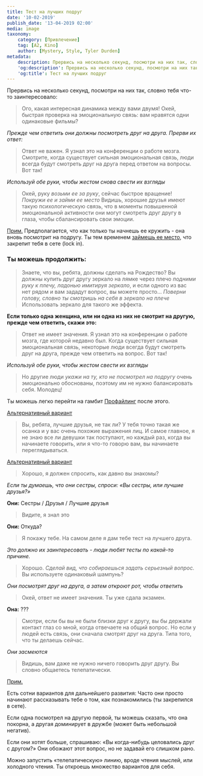 ```yaml
---
title: Тест на лучших подруг
date: '10-02-2019'
publish_date: '13-04-2019 02:00'
media: image
taxonomy:
    category: [Привлечение]
    tag: [A2, Kino]
    author: [Mystery, Style, Tyler Durden]
metadata:
    description: Прервись на несколько секунд, посмотри на них так, словно тебя что-то заинтересовало
    'og:description': Прервись на несколько секунд, посмотри на них так, словно тебя что-то заинтересовало
    'og:title': Тест на лучших подруг
---
```


Прервись на несколько секунд, посмотри на них так, словно тебя что-то заинтересовало:

> Ого, какая интересная динамика между вами двумя! Окей, быстрая проверка на эмоциональную связь: вам нравятся одни одинаковые фильмы?

_Прежде чем ответить они должны посмотреть друг на друга. Прерви их ответ:_

> Ответ не важен. Я узнал это на конференции о работе мозга. Смотрите, когда существует сильная эмоциональная связь, люди всегда будут смотреть друг на друга перед ответом на вопросы. Вот так!

_Используй обе руки, чтобы жестом снова свести их взгляды_

> Окей, руку _возьми ее за руку_, сейчас быстрое вращение! _Покружи ее и займи ее место_ Видишь, хорошие друзья имеют такую психологическую связь, что в моменты повышенной эмоциональной активности они могут смотреть друг другу в глаза, чтобы сбалансировать свои эмоции.

[Прим.](/players/dmitry-yakushev "Dmitry Yakushev") Предполагается, что как только ты начнешь ее кружить - она вновь посмотрит на подругу. Ты тем временем [займешь ее место](/gambits/c1-5 "Вращение"), что закрепит тебя в сете (lock in).

### Ты можешь продолжить:

> Знаете, что вы, ребята, должны сделать на Рождество? Вы должны купить друг другу зеркало на лямке через плечо _подними руку к плечу, ладонью имитируя зеркало_, и если одного из вас нет рядом и вам зададут вопрос, вы можете просто... _Поверни голову, словно ты смотришь на себя в зеркало на плече_ Использовать зеркало для такого же эффекта.

**Если только одна женщина, или ни одна из них не смотрит на другую, прежде чем ответить, скажи это:**

> Ответ не имеет значения. Я узнал это на конференции о работе мозга, где которой недавно был. Когда существует сильная эмоциональная связь, некоторые люди всегда будут смотреть друг на друга, прежде чем ответить на вопрос. Вот так!

_Используй обе руки, чтобы жестом свести их взгляды_

> Но другие люди _укажи на ту, кто не посмотрел на подругу_ очень эмоционально обоснованы, поэтому им не нужно балансировать себя. Молодец!

Ты можешь легко перейти на гамбит [Профайлинг](/gambits/a2-56 "Профайлинг") после этого.

[Альтернативный вариант](players/tyler-durden "Tyler Durden")

> Вы, ребята, лучшие друзья, не так ли? У тебя точно такая же осанка и у вас очень похожие выражения лиц. И самое главное, я не знаю все ли девушки так поступают, но каждый раз, когда вы начинаете говорить, или я что-то говорю вам, вы начинаете переглядываться.

[Альтернативный вариант](players/style "Style")

> Хорошо, я должен спросить, как давно вы знакомы? 

_Если ты думаешь, что они сестры, спроси: «Вы сестры, или лучшие друзья?»_

**Они:** Сестры / Друзья / Лучшие друзья

> Видите, я знал это

**Они:** Откуда?

> Я покажу тебе. На самом деле я дам тебе тест на лучшего друга.

_Это должно их заинтересовать - люди любят тесты по какой-то причине._

> Хорошо. _Сделай вид, что собираешься задать серьезный вопрос._ Вы используете одинаковый шампунь?

_Они посмотрят друг на друга, а затем откроют рот, чтобы ответить_

> Окей, ответ не имеет значения. Ты уже сдала экзамен.

**Она:** ???

> Смотри, если бы вы не были близки друг к другу, вы бы держали контакт глаз со мной, когда отвечаете на общий вопрос. Но если у людей есть связь, они сначала смотрят друг на друга. Типа того, что ты делаешь сейчас.

_Они засмеются_

> Видишь, вам даже не нужно ничего говорить друг другу. Вы словно общаетесь телепатически.

[Прим.](/players/style "Style") 

Есть сотни вариантов для дальнейшего развития: Часто они просто начинают рассказывать тебе о том, как познакомились (ты закрепился в сете).

Если одна посмотрел на другую первой, ты можешь сказать, что она покорна, а другая доминирует в дружбе (может быть небольшой негатив).

Если они хотят больше, спрашиваю: «Вы когда-нибудь целовались друг с другом?» Они обожают этот вопрос, но не задавай его слишком рано.

Можно запустить «телепатическую» линию, вроде чтения мыслей, или холодного чтения. Ты откроешь множество вариантов для себя.